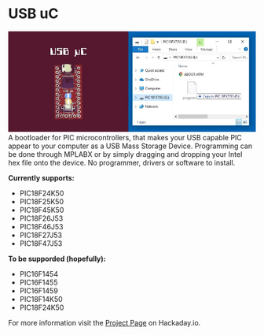 # USB uC
![Alt text](Images/USB_uC_27J53_2.jpg?raw=true "USB_uC_27J53")    
A bootloader for PIC microcontrollers, that makes your USB capable PIC appear to your computer as a USB Mass Storage Device. Programming can be done through MPLABX or by simply dragging and dropping your Intel hex file onto the device. No programmer, drivers or software to install.
  
**Currently supports:**
- PIC18F24K50
- PIC18F25K50
- PIC18F45K50
- PIC18F26J53
- PIC18F46J53
- PIC18F27J53
- PIC18F47J53
  
**To be supporded (hopefully):**
- PIC16F1454
- PIC16F1455
- PIC16F1459
- PIC18F14K50
- PIC18F24K50
  
For more information visit the [Project Page](https://hackaday.io/project/63204-usb-c) on Hackaday.io.
